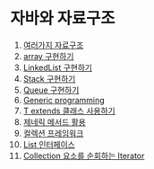 # 자바와 자료구조

01. [여러가지 자료구조]()
02. [array 구현하기]()
03. [LinkedList 구현하기]()
04. [Stack 구현하기]()
05. [Queue 구현하기]()
06. [Generic programming]()
07. [T extends 클래스 사용하기]()
08. [제네릭 메서드 활용]()
09. [컬렉션 프레임워크]()
10. [List 인터페이스]()
11. [Collection 요소를 순회하는 Iterator]()